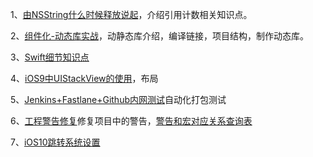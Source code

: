 1、[由NSString什么时候释放说起](https://suhou.github.io/2017/03/01/%E7%94%B1NSString%E4%BB%80%E4%B9%88%E6%97%B6%E5%80%99%E9%87%8A%E6%94%BE%E8%AF%B4%E8%B5%B7/)，介绍引用计数相关知识点。

2、[组件化-动态库实战](http://www.cocoachina.com/ios/20170427/19136.html)，动静态库介绍，编译链接，项目结构，制作动态库。

3、[Swift细节知识点](http://www.cocoachina.com/swift/20150918/13499.html)

4、[iOS9中UIStackView的使用](http://blog.csdn.net/ggghub/article/details/49251449)，布局

5、[Jenkins+Fastlane+Github内网测试](http://www.cocoachina.com/ios/20170526/19371.html)自动化打包测试

6、[工程警告修复](http://www.cocoachina.com/ios/20170601/19396.html)修复项目中的警告，[警告和宏对应关系查询表](http://fuckingclangwarnings.com/)

7、[iOS10跳转系统设置](http://www.cocoachina.com/ios/20170601/19401.html)
